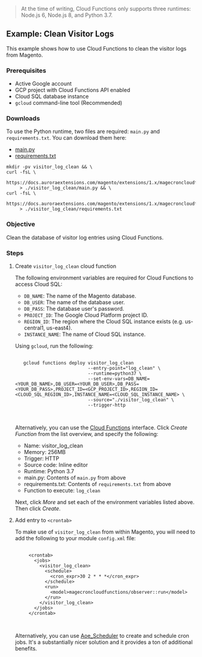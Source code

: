 <blockquote class="notice">At the time of writing, Cloud Functions only supports three runtimes: Node.js 6, Node.js 8, and Python 3.7.</blockquote>

## Example: Clean Visitor Logs

This example shows how to use Cloud Functions to clean the visitor logs from Magento.

### Prerequisites

+ Active Google account
+ GCP project with Cloud Functions API enabled
+ Cloud SQL database instance
+ `gcloud` command-line tool (Recommended)

### Downloads

To use the Python runtime, two files are required: `main.py` and `requirements.txt`. You can download them here:

+ [main.py](https://docs.auroraextensions.com/magento/extensions/1.x/magecroncloudfunctions/latest/python/src/visitor_log_clean/main.py)
+ [requirements.txt](https://docs.auroraextensions.com/magento/extensions/1.x/magecroncloudfunctions/latest/python/src/visitor_log_clean/requirements.txt)

```
mkdir -pv visitor_log_clean && \
curl -fsL \
     https://docs.auroraextensions.com/magento/extensions/1.x/magecroncloudfunctions/latest/python/src/visitor_log_clean/main.py
     > ./visitor_log_clean/main.py && \
curl -fsL \
     https://docs.auroraextensions.com/magento/extensions/1.x/magecroncloudfunctions/latest/python/src/visitor_log_clean/requirements.txt
     > ./visitor_log_clean/requirements.txt
```

### Objective

Clean the database of visitor log entries using Cloud Functions.

### Steps

1. Create `visitor_log_clean` cloud function

    The following environment variables are required for Cloud Functions to access Cloud SQL:

    + `DB_NAME`: The name of the Magento database.
    + `DB_USER`: The name of the database user.
    + `DB_PASS`: The database user's password.
    + `PROJECT_ID`: The Google Cloud Platform project ID.
    + `REGION_ID`: The region where the Cloud SQL instance exists (e.g. us-central1, us-east4).
    + `INSTANCE_NAME`: The name of Cloud SQL instance.

    Using `gcloud`, run the following:

    <pre>
      <code>
      gcloud functions deploy visitor_log_clean
                              --entry-point="log_clean" \
                              --runtime=python37 \
                              --set-env-vars=DB_NAME=&lt;YOUR_DB_NAME&gt;,DB_USER=&lt;YOUR_DB_USER&gt;,DB_PASS=&lt;YOUR_DB_PASS&gt;,PROJECT_ID=&lt;GCP_PROJECT_ID&gt;,REGION_ID=&lt;CLOUD_SQL_REGION_ID&gt;,INSTANCE_NAME=&lt;CLOUD_SQL_INSTANCE_NAME&gt; \
                              --source="./visitor_log_clean" \
                              --trigger-http
      </code>
    </pre>

    Alternatively, you can use the [Cloud Functions](https://console.cloud.google.com/functions/list) interface. Click *Create Function*
    from the list overview, and specify the following:

    + Name: visitor\_log\_clean
    + Memory: 256MB
    + Trigger: HTTP
    + Source code: Inline editor
    + Runtime: Python 3.7
    + main.py: Contents of `main.py` from above
    + requirements.txt: Contents of `requirements.txt` from above
    + Function to execute: `log_clean`

    Next, click *More* and set each of the environment variables listed above. Then click *Create*.

2. Add entry to `<crontab>`

    To make use of `visitor_log_clean` from within Magento, you will need to add
    the following to your module `config.xml` file:

    <pre>
      <code>
        &lt;crontab&gt;
          &lt;jobs&gt;
            &lt;visitor_log_clean&gt;
              &lt;schedule&gt;
                &lt;cron_expr&gt;30 2 &#42; &#42; &#42;&lt;/cron_expr&gt;
              &lt;/schedule&gt;
              &lt;run&gt;
                &lt;model&gt;magecroncloudfunctions/observer::run&lt;/model&gt;
              &lt;/run&gt;
            &lt;/visitor_log_clean&gt;
          &lt;/jobs&gt;
        &lt;/crontab&gt;
      </code>
    </pre>

    Alternatively, you can use [Aoe_Scheduler](https://github.com/AOEpeople/Aoe_Scheduler) to create and schedule
    cron jobs. It's a substantially nicer solution and it provides a ton of additional benefits.
